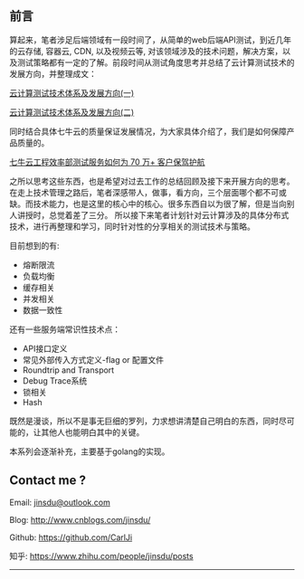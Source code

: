 
## 前言

算起来，笔者涉足后端领域有一段时间了，从简单的web后端API测试，到近几年的云存储, 容器云, CDN, 以及视频云等, 对该领域涉及的技术问题，解决方案，以及测试策略都有一定的了解。前段时间从测试角度思考并总结了云计算测试技术的发展方向，并整理成文：

[云计算测试技术体系及发展方向(一)](https://github.com/CarlJi/golearn/blob/master/src/carlji.com/blogs/%E4%BA%91%E8%AE%A1%E7%AE%97%E6%B5%8B%E8%AF%95%E6%8A%80%E6%9C%AF%E4%BD%93%E7%B3%BB%E5%8F%8A%E5%8F%91%E5%B1%95%E6%96%B9%E5%90%91(%E4%B8%80).md)

[云计算测试技术体系及发展方向(二)](https://github.com/CarlJi/golearn/blob/master/src/carlji.com/blogs/%E4%BA%91%E8%AE%A1%E7%AE%97%E6%B5%8B%E8%AF%95%E6%8A%80%E6%9C%AF%E4%BD%93%E7%B3%BB%E5%8F%8A%E5%8F%91%E5%B1%95%E6%96%B9%E5%90%91(%E4%BA%8C).md)

同时结合具体七牛云的质量保证发展情况，为大家具体介绍了，我们是如何保障产品质量的。

[七牛云工程效率部测试服务如何为 70 万+ 客户保驾护航](https://blog.qiniu.com/archives/8784)

之所以思考这些东西，也是希望对过去工作的总结回顾及接下来开展方向的思考。在走上技术管理之路后，笔者深感带人，做事，看方向，三个层面哪个都不可或缺。而技术能力，也是这里的核心中的核心。很多东西自以为很了解，但是当向别人讲授时，总觉着差了三分。
所以接下来笔者计划针对云计算涉及的具体分布式技术，进行再整理和学习，同时针对性的分享相关的测试技术与策略。

目前想到的有:

* 熔断限流
* 负载均衡 
* 缓存相关
* 并发相关
* 数据一致性

还有一些服务端常识性技术点：

* API接口定义
* 常见外部传入方式定义-flag or 配置文件
* Roundtrip and Transport
* Debug Trace系统
* 锁相关
* Hash

既然是漫谈，所以不是事无巨细的罗列，力求想讲清楚自己明白的东西，同时尽可能的，让其他人也能明白其中的关键。

本系列会逐渐补充，主要基于golang的实现。




## Contact me ?

Email: jinsdu@outlook.com

Blog: <http://www.cnblogs.com/jinsdu/>

Github: <https://github.com/CarlJi>

知乎: <https://www.zhihu.com/people/jinsdu/posts>

------